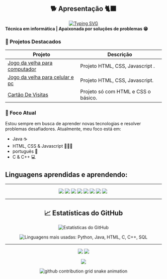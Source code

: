 <section id="apresentacao">
  <h1 align="center"> 🐕 Apresentação 🐈‍⬛</h1>
  <div align="center">
    <a href="https://git.io/typing-svg">
      <img src="https://readme-typing-svg.demolab.com?font=Fira+Code&size=22&pause=1000&color=F75C7E&width=435&lines=Meu+nome+é+Rayane+Sousa+🙃;Sempre+em+busca+de+conhecimento!" alt="Typing SVG" />
    </a>
  </div>
  <b>Técnica em informática | Apaixonada por soluções de problemas 😁</b>
</section>

### 📌 Projetos Destacados

| Projeto        | Descrição                                                   
|----------------|----------------------------------------------|
| [Jogo da velha para computador](https://ydvtim.github.io/Jogo_da_velha_/) | Projeto HTML, CSS, Javascript  .
| [Jogo da velha para celular e pc](https://ydvtim.github.io/jogo_da_velha/  ) | Projeto HTML, CSS, Javascript.
| [Cartão De Visitas](https://ydvtim.github.io/CartaoCSS/)| Projeto só com HTML e CSS o básico.

### 🎯 Foco Atual

Estou sempre em busca de aprender novas tecnologias e resolver problemas desafiadores. Atualmente, meu foco está em:
- Java ☕
- HTML, CSS & Javascript 👩🏼‍💻
- português 🥲
- C & C++ 💻

## Linguagens aprendidas e aprendendo:
---

<div align="center">
  <img src="https://img.shields.io/badge/Python-3776AB?style=for-the-badge&logo=python&logoColor=white"/>
  <img src="https://img.shields.io/badge/Java-007396?style=for-the-badge&logo=java&logoColor=white"/>
  <img src="https://img.shields.io/badge/HTML5-E34F26?style=for-the-badge&logo=html5&logoColor=white"/>
  <img src="https://img.shields.io/badge/CSS-1572B6?style=for-the-badge&logo=css3&logoColor=white"/>
  <img src="https://img.shields.io/badge/SQL-003B57?style=for-the-badge&logo=postgresql&logoColor=white"/>
  <img src="https://img.shields.io/badge/C -00599C?style=for-the-badge&logo=logoColor=white"/>
  <img src="https://img.shields.io/badge/C++-00599C?style=for-the-badge&logo=cplusplus&logoColor=white"/>
    <img src="https://img.shields.io/badge/Javascript-3776AB?style=for-the-badge&logo=python&logoColor=white"/>
  <img 
</div>

---

## 📈 Estatísticas do GitHub
<p align="center">
  <img src="https://github-readme-stats.vercel.app/api?username=Ydvtim&show_icons=true&hide_title=true&theme=dracula&title_color=ff79c6&icon_color=ff79c6&text_color=ffb6c1&bg_color=282a36" alt="Estatísticas do GitHub" />
</p>
<p align="center">
  <img src="https://github-readme-stats.vercel.app/api/top-langs/?username=Ydvtim&layout=compact&langs_count=5&title_color=000000&text_color=000000&bg_color=ffc0cb" alt="Linguagens mais usadas: Python, Java, HTML, C, C++, SQL" />
</p>

---
<p align="center">
  <a href="mailto: rayanesousa@aluno.ifce.edu.br"><img src="https://img.shields.io/badge/E--mail-D14836?style=for-the-badge&logo=gmail&logoColor=white"/></a>
  <a href="https://www.instagram.com/rayanesousa20.24?igsh=MXFlM3JmeGN0cHEyNQ=="><img src="https://img.shields.io/badge/Instagram-E4405F?style=for-the-badge&logo=instagram&logoColor=white"/></a>
</p>

<p align="center">
<a href="https://www.linkedin.com/in/rayane-sousa-51ba20268?utm_source=share&utm_campaign=share_via&utm_content=profile&utm_medium=android_app"><img src="https://img.shields.io/badge/LinkedIn-0077B5?style=for-the-badge&logo=LinkedIn &logoColor=white"/></a>
</p>

<picture>
  <source media="(prefers-color-scheme: dark)" srcset="https://raw.githubusercontent.com/Ydvtim/output/github-contribution-grid-snake-dark.svg">
  <source media="(prefers-color-scheme: light)" srcset="https://raw.githubusercontent.com/Ydvtim/output/github-contribution-grid-snake.svg">
  <img alt="github contribution grid snake animation" src="https://raw.githubusercontent.com/Ydvtim/output/github-contribution-grid-snake.svg">
</picture>
